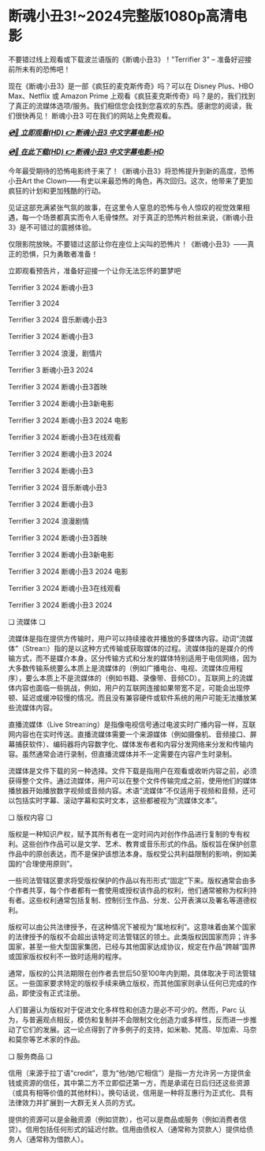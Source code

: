 # 断魂小丑3!~2024完整版1080p高清电影
不要错过线上观看或下载波兰语版的《断魂小丑3》！"Terrifier 3" – 准备好迎接前所未有的恐怖吧！

现在《断魂小丑3》是一部《疯狂的麦克斯传奇》吗？可以在 Disney Plus、HBO Max、Netflix 或 Amazon Prime 上观看《疯狂麦克斯传奇》吗？是的，我们找到了真正的流媒体选项/服务。我们相信您会找到您喜欢的东西。感谢您的阅读，我们很快再见！ 断魂小丑3 可在我们的网站上免费观看。 


<p><b><I><a href="https://weflix.cloud/zh/movie/1034541/terrifier-3-gitcodezh">💿🎥 立即观看(HD) 👉 断魂小丑3 中文字幕电影-HD</a></I></b></p>

<p><b><I><a href="https://weflix.cloud/zh/movie/1034541/terrifier-3-gitcodezh">💿🎥 在此下载(HD) 👉 断魂小丑3 中文字幕电影-HD</a></I></b></p>


今年最受期待的恐怖电影终于来了！《断魂小丑3》将恐怖提升到新的高度，恐怖小丑Art the Clown——有史以来最恐怖的角色，再次回归。这次，他带来了更加疯狂的计划和更加残酷的行动。

见证这部充满紧张气氛的故事，在这里令人窒息的恐怖与令人惊叹的视觉效果相遇，每一个场景都真实而令人毛骨悚然。对于真正的恐怖片粉丝来说，《断魂小丑3》是不可错过的震撼体验。

仅限影院放映。不要错过这部让你在座位上尖叫的恐怖片！《断魂小丑3》——真正的恐惧，只为勇敢者准备！

立即观看预告片，准备好迎接一个让你无法忘怀的噩梦吧

Terrifier 3 2024 断魂小丑3

Terrifier 3 2024

Terrifier 3 2024 音乐断魂小丑3

Terrifier 3 2024 断魂小丑3

Terrifier 3 2024 浪漫，剧情片

Terrifier 3 断魂小丑3 2024

Terrifier 3 2024 断魂小丑3首映

Terrifier 3 2024 断魂小丑3新电影

Terrifier 3 2024 断魂小丑3 2024 电影

Terrifier 3 2024 断魂小丑3在线观看

Terrifier 3 2024 断魂小丑3 2024

Terrifier 3 2024 断魂小丑3

Terrifier 3 2024 音乐断魂小丑3

Terrifier 3 2024 断魂小丑3

Terrifier 3 2024 浪漫剧情

Terrifier 3 2024 断魂小丑3首映

Terrifier 3 2024 断魂小丑3新电影

Terrifier 3 2024 断魂小丑3 2024 电影

Terrifier 3 2024 断魂小丑3在线观看

Terrifier 3 2024 断魂小丑3 2024

❏ 流媒体 ❏

流媒体是指在提供方传输时，用户可以持续接收并播放的多媒体内容。动词“流媒体”（Strea𝚖）指的是以这种方式传输或获取媒体的过程。流媒体指的是媒介的传输方式，而不是媒介本身。区分传输方式和分发的媒体特别适用于电信网络，因为大多数传输系统要么本质上是流媒体的（例如广播电台、电视、流媒体应用程序），要么本质上不是流媒体的（例如书籍、录像带、音频CD）。互联网上的流媒体内容也面临一些挑战，例如，用户的互联网连接如果带宽不足，可能会出现停顿、延迟或缓冲较慢的情况。而且没有兼容硬件或软件系统的用户可能无法播放某些流媒体内容。

直播流媒体（Live Strea𝚖ing）是指像电视信号通过电波实时广播内容一样，互联网内容也在实时传送。直播流媒体需要一个来源媒体（例如摄像机、音频接口、屏幕捕获软件）、编码器将内容数字化、媒体发布者和内容分发网络来分发和传输内容。虽然通常会进行录制，但直播流媒体并不一定需要在内容产生时录制。

流媒体是文件下载的另一种选择。文件下载是指用户在观看或收听内容之前，必须获得整个文件。通过流媒体，用户可以在整个文件传输完成之前，使用他们的媒体播放器开始播放数字视频或音频内容。术语“流媒体”不仅适用于视频和音频，还可以包括实时字幕、滚动字幕和实时文本，这些都被视为“流媒体文本”。

❏ 版权内容 ❏

版权是一种知识产权，赋予其所有者在一定时间内对创作作品进行复制的专有权利。这些创作作品可以是文学、艺术、教育或音乐形式的作品。版权旨在保护创意作品中的原创表达，而不是保护该想法本身。版权受公共利益限制的影响，例如美国的“合理使用原则”。

一些司法管辖区要求将受版权保护的作品以有形形式“固定”下来。版权通常会由多个作者共享，每个作者都有一套使用或授权该作品的权利，他们通常被称为权利持有者。这些权利通常包括复制、控制衍生作品、分发、公开表演以及署名等道德权利。

版权可以由公共法律授予，在这种情况下被视为“属地权利”。这意味着由某个国家的法律授予的版权不会超出该特定司法管辖区的领土。此类版权因国家而异；许多国家，甚至一些大型国家集团，已经与其他国家达成协议，规定在作品“跨越”国界或国家版权权利不一致时适用的程序。

通常，版权的公共法期限在创作者去世后50至100年内到期，具体取决于司法管辖区。一些国家要求特定的版权手续来确立版权，而其他国家则承认任何已完成的作品，即使没有正式注册。

人们普遍认为版权对于促进文化多样性和创造力是必不可少的。然而，Parc 认为，与普遍观点相反，模仿和复制并不会限制文化创造力或多样性，反而进一步推动了它们的发展。这一论点得到了许多例子的支持，如米勒、梵高、毕加索、马奈和莫奈等艺术家的作品。

❏ 服务商品 ❏

信用（来源于拉丁语“credit”，意为“他/她/它相信”）是指一方允许另一方提供金钱或资源的信任，其中第二方不立即偿还第一方，而是承诺在日后归还这些资源（或具有相等价值的其他材料）。换句话说，信用是一种将互惠行为正式化、具有法律效力并扩展到一大群无关人员的方式。

提供的资源可以是金融资源（例如贷款），也可以是商品或服务（例如消费者信贷）。信用包括任何形式的延迟付款。信用由债权人（通常称为贷款人）提供给债务人（通常称为借款人）。
